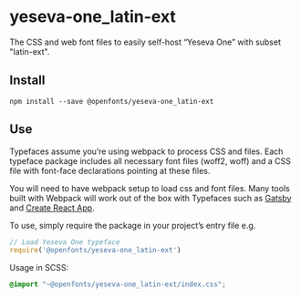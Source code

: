 
# yeseva-one_latin-ext

The CSS and web font files to easily self-host “Yeseva One” with subset "latin-ext".

## Install

`npm install --save @openfonts/yeseva-one_latin-ext`

## Use

Typefaces assume you’re using webpack to process CSS and files. Each typeface
package includes all necessary font files (woff2, woff) and a CSS file with
font-face declarations pointing at these files.

You will need to have webpack setup to load css and font files. Many tools built
with Webpack will work out of the box with Typefaces such as [Gatsby](https://github.com/gatsbyjs/gatsby)
and [Create React App](https://github.com/facebookincubator/create-react-app).

To use, simply require the package in your project’s entry file e.g.

```javascript
// Load Yeseva One typeface
require('@openfonts/yeseva-one_latin-ext')
```

Usage in SCSS:
```scss
@import "~@openfonts/yeseva-one_latin-ext/index.css";
```
